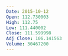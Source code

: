 ```yaml
---
Date: 2015-10-12
Open: 112.730003
High: 112.75
Low: 111.440002
Close: 111.599998
Adj Close: 106.141563
Volume: 30467200
---
```


